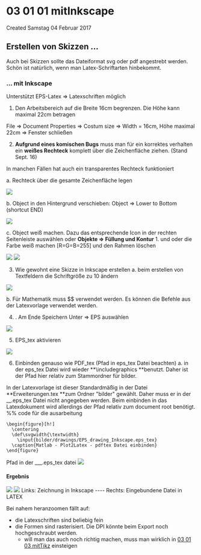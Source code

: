 # 03 01 01 mitInkscape
Created Samstag 04 Februar 2017

Erstellen von Skizzen ...
-------------------------
Auch bei Skizzen sollte das Dateiformat svg oder pdf angestrebt werden. Schön ist natürlich, wenn man Latex-Schriftarten hinbekommt.

### ... mit Inkscape
Unterstützt EPS-Latex ⇒ Latexschriften möglich


1. Den Arbeitsbereich auf die Breite 16cm begrenzen. Die Höhe kann maximal 22cm betragen

File ⇒ Document Properties ⇒ Costum size ⇒ Width = 16cm, Höhe maximal 22cm ⇒ Fenster schließen

2. **Aufgrund eines komischen Bugs** muss man für ein korrektes verhalten ein **weißes Rechteck** komplett über die Zeichenfläche ziehen. (Stand Sept. 16)

In manchen Fällen hat auch ein transparentes Rechteck funktioniert

a. Rechteck über die gesamte Zeichenfläche legen

 ![](./03_01_01_mitInkscape/pasted_image018.png)

b. Object in den Hintergrund verschieben: Object ⇒ Lower to Bottom (shortcut END)

![](./03_01_01_mitInkscape/pasted_image019.png)

c. Object weiß machen. Dazu das entsprechende Icon in der rechten Seitenleiste auswählen oder **Objekte ⇒ Füllung und Kontur** 
	1. und oder die Farbe weiß machen [R=G=B=255] und den Rahmen löschen

 ![](./03_01_01_mitInkscape/pasted_image017.png)
![](./03_01_01_mitInkscape/pasted_image020.png)
		

3. Wie gewohnt eine Skizze in Inkscape erstellen
	a. beim erstellen von Textfeldern die Schriftgröße zu 10 ändern

![](./03_01_01_mitInkscape/pasted_image014.png)

b. Für Mathematik muss $$ verwendet werden. Es können die Befehle aus der Latexvorlage verwendet werden.


4. . Am Ende Speichern Unter ⇒ EPS auswählen

![](./03_01_01_mitInkscape/pasted_image015.png)

5. EPS_tex aktivieren

![](./03_01_01_mitInkscape/pasted_image016.png)

6. Einbinden genauso wie PDF_tex (Pfad in eps_tex Datei beachten)
	a. in der eps_tex Datei wird wieder **\includegraphics **benutzt. Daher ist der Pfad hier relativ zum Stammordner für bilder. 

In der Latexvorlage ist dieser Standardmäßig in der Datei **Erweiterungen.tex **zum Ordner "bilder" gewählt. Daher muss er in der __.eps_tex Datei nicht angegeben werden.
Beim einbinden in das Latexdokument wird allerdings der Pfad relativ zum document root benötigt.
	%% code für die ausarbeitung
	
	\begin{figure}[h!]
	  \centering
	  \def\svgwidth{\textwidth}
	    \input{bilder/drawings/EPS_drawing_Inkscape.eps_tex}
	  \caption{Matlab - Plot2Latex - pdftex Datei einbinden}
	\end{figure}
		
Pfad in der ___.eps_tex datei
![](./03_01_01_mitInkscape/pasted_image023.png)


#### Ergebnis
![](./03_01_01_mitInkscape/pasted_image021.png) ![](./03_01_01_mitInkscape/pasted_image024.png)
Links: Zeichnung in Inkscape  ----  Rechts: Eingebundene Datei in LATEX

Bei nahem heranzoomen fällt auf:

* die Latexschriften sind beliebig fein
* die Formen sind rasterisiert. Die DPI könnte beim Export noch hochgeschraubt werden.
	* will man das auch noch richtig machen, muss man wirklich in [03 01 03 mitTikz](./03_01_03_mitTikz.markdown) einsteigen


